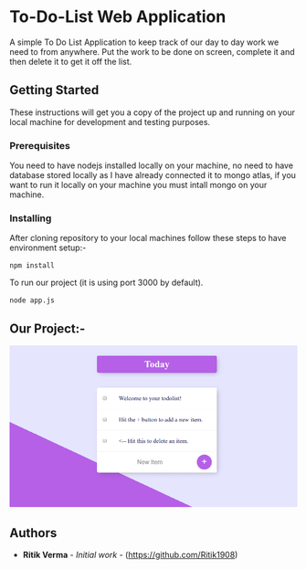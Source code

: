 # To-Do-List Web Application

A simple To Do List Application to keep track of our day to day work we need to from anywhere. Put the work to be done on screen, complete it and then delete it to get it off the list.

## Getting Started
These instructions will get you a copy of the project up and running on your local machine for development and testing purposes. 

### Prerequisites

You need to have nodejs installed locally on your machine, no need to have database stored locally as I have already connected it to mongo atlas, if you want to run it locally on your machine you must intall mongo on your machine.


### Installing

After cloning repository to your local machines follow these steps to have environment setup:-


```
npm install
```

To run our project (it is using port 3000 by default).

```
node app.js
```

## Our Project:-
![alt text](https://github.com/Ritik1908/To-Do-List/blob/master/extras/app.png)

## Authors

* **Ritik Verma** - *Initial work* - (https://github.com/Ritik1908)
